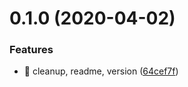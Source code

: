 # 0.1.0 (2020-04-02)


### Features

* 🎸 cleanup, readme, version ([64cef7f](https://github.com/rapidlang/cli/commit/64cef7f236eb4dd5af48e3eed8880ed32f8c2536))



